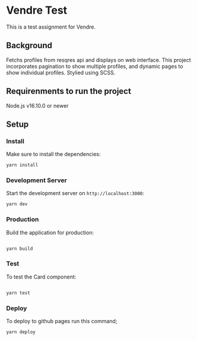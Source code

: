 # Vendre Test
This is a test assignment for Vendre. 

## Background
Fetchs profiles from resqres api and displays on web interface. 
This project incorporates pagination to show multiple profiles, and dynamic pages to show individual profiles.
Stylied using SCSS. 

## Requirenments to run the project
 Node.js v16.10.0 or newer

## Setup
### Install

Make sure to install the dependencies:

```bash
yarn install
```

### Development Server

Start the development server on `http://localhost:3000`:

```bash
yarn dev
```

### Production

Build the application for production:

```bash

yarn build
```
### Test

To test the Card component:

```bash

yarn test
```
### Deploy
To deploy to github pages run this command;
```bash
yarn deploy
```

